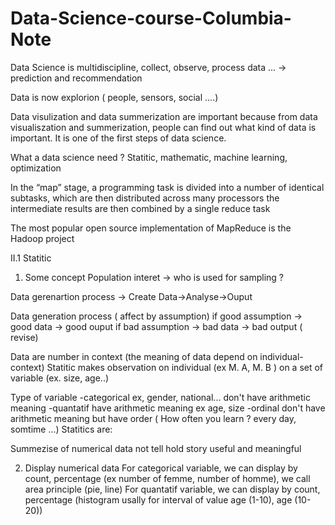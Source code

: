 # Data-Science-course-Columbia-Note

Data Science is multidiscipline, collect, observe, process data ... -> prediction and recommendation

Data is now explorion ( people, sensors, social ....)

Data visulization and data summerization are important because from data visualiszation and summerization, people can find out what kind of data is important. It is one of the first steps of data science.

What a data science need ? Statitic, mathematic, machine learning, optimization

In the “map” stage, a programming task is divided into a number of identical subtasks, which are then distributed across many processors
the intermediate results are then combined by a single reduce task



The most popular open source implementation of MapReduce is the Hadoop project

II.1 Statitic

1. Some concept
Population interet -> who is used for sampling ?

Data gerenartion process -> Create Data->Analyse->Ouput

Data generation process ( affect by assumption) if good assumption -> good data -> good ouput
if bad assumption -> bad data -> bad output ( revise)

Data are number in context (the meaning of data depend on individual-context)
Statitic makes observation on individual (ex M. A, M. B ) on a set of variable (ex. size, age..)

Type of variable 
  -categorical ex, gender, national... don't have arithmetic meaning
  -quantatif have arithmetic meaning ex age, size
  -ordinal don't have arithmetic meaning but have order ( How often you learn ? every day, somtime ...)
Statitics are:

Summezise of numerical data
not tell hold story
useful and meaningful

2. Display numerical data
For categorical variable, we can display by count, percentage (ex number of femme, number of homme), we call area principle (pie, line)
For quantatif variable, we can display by count, percentage (histogram usally for interval of value age (1-10), age (10-20))
